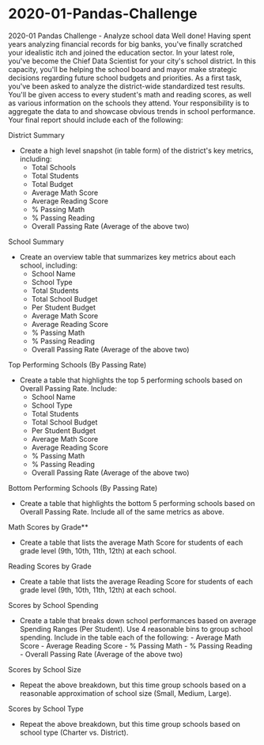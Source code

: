 # 2020-01-Pandas-Challenge
2020-01 Pandas Challenge - Analyze school data
Well done! Having spent years analyzing financial records for big banks, you've finally scratched your idealistic itch and joined the education sector. In your latest role, you've become the Chief Data Scientist for your city's school district. In this capacity, you'll be helping the  school board and mayor make strategic decisions regarding future school budgets and priorities.
As a first task, you've been asked to analyze the district-wide standardized test results. You'll be given access to every student's math and reading scores, as well as various information on the schools they attend. Your responsibility is to aggregate the data to and showcase obvious trends in school performance.
Your final report should include each of the following:

District Summary
  - Create a high level snapshot (in table form) of the district's key metrics, including:
    - Total Schools
    - Total Students
    - Total Budget
    - Average Math Score
    - Average Reading Score
    - % Passing Math
    - % Passing Reading
    - Overall Passing Rate (Average of the above two)

School Summary
  - Create an overview table that summarizes key metrics about each school, including:
    - School Name
    - School Type
    - Total Students
    - Total School Budget
    - Per Student Budget
    - Average Math Score
    - Average Reading Score
    - % Passing Math
    - % Passing Reading
    - Overall Passing Rate (Average of the above two)

Top Performing Schools (By Passing Rate)
  - Create a table that highlights the top 5 performing schools based on Overall Passing Rate. Include:
    - School Name
    - School Type
    - Total Students
    - Total School Budget
    - Per Student Budget
    - Average Math Score
    - Average Reading Score
    - % Passing Math
    - % Passing Reading
    - Overall Passing Rate (Average of the above two)

Bottom Performing Schools (By Passing Rate)
  - Create a table that highlights the bottom 5 performing schools based on Overall Passing Rate. Include all of the same metrics as above.

Math Scores by Grade**
  - Create a table that lists the average Math Score for students of each grade level (9th, 10th, 11th, 12th) at each school.

Reading Scores by Grade
  - Create a table that lists the average Reading Score for students of each grade level (9th, 10th, 11th, 12th) at each school.

Scores by School Spending
   - Create a table that breaks down school performances based on average Spending Ranges (Per Student). Use 4 reasonable bins to group school spending. Include in the table each of the following:
    - Average Math Score
    - Average Reading Score
    - % Passing Math
    - % Passing Reading
    - Overall Passing Rate (Average of the above two)

Scores by School Size
  - Repeat the above breakdown, but this time group schools based on a reasonable approximation of school size (Small, Medium, Large).

Scores by School Type
  - Repeat the above breakdown, but this time group schools based on school type (Charter vs. District).
